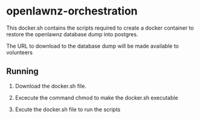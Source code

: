 # openlawnz-orchestration
This docker.sh contains the scripts required to create a docker container to restore 
the openlawnz database dump into postgres.

The URL to download to the database dump will be made available to volunteers

## Running

1. Download the docker.sh file.

2. Excecute the command chmod to make the docker.sh executable

3. Excute the docker.sh file to run the scripts
